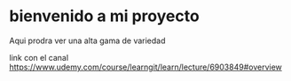 # bienvenido a mi proyecto

Aqui prodra ver una alta gama de variedad

link con el canal https://www.udemy.com/course/learngit/learn/lecture/6903849#overview

